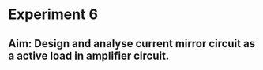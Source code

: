 # Experiment 6
## Aim: Design and analyse current mirror circuit as a  active load in amplifier circuit.
